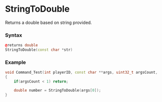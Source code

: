 # StringToDouble

Returns a double based on string provided.

### Syntax

```cpp
@returns double
StringToDouble(const char *str)
```

### Example

```cpp
void Command_Test(int playerID, const char **args, uint32_t argsCount, bool silent)
{
    if(argsCount < 1) return;

    double number = StringToDouble(args[0]);
}
```
